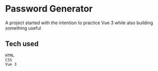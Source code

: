 # Password Generator

A project started with the intention to practice Vue 3 while also building something useful

## Tech used
```
HTML
CSS
Vue 3
```
